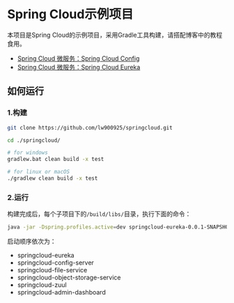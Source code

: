 # Spring Cloud示例项目

本项目是Spring Cloud的示例项目，采用Gradle工具构建，请搭配博客中的教程食用。

- [Spring Cloud 微服务：Spring Cloud Config](https://lw900925.github.io/spring-cloud/spring-cloud-config.html)
- [Spring Cloud 微服务：Spring Cloud Eureka](https://lw900925.github.io/spring-cloud/spring-cloud-eureka.html)

## 如何运行

### 1.构建

```bash
git clone https://github.com/lw900925/springcloud.git

cd ./springcloud/

# for windows
gradlew.bat clean build -x test

# for linux or macOS
./gradlew clean build -x test
```

### 2.运行

构建完成后，每个子项目下的`/build/libs/`目录，执行下面的命令：

```bash
java -jar -Dspring.profiles.active=dev springcloud-eureka-0.0.1-SNAPSHOT.jar
```

启动顺序依次为：

- springcloud-eureka
- springcloud-config-server
- springcloud-file-service
- springcloud-object-storage-service
- springcloud-zuul
- springcloud-admin-dashboard
